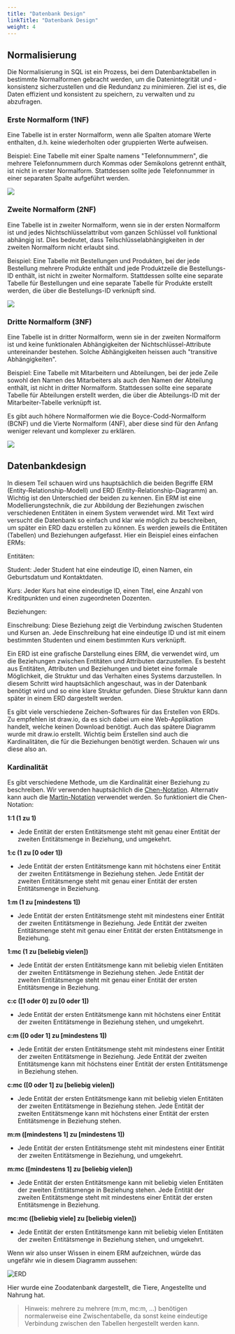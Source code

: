 ```yaml
---
title: "Datenbank Design"
linkTitle: "Datenbank Design"
weight: 4
---
```


## Normalisierung
Die Normalisierung in SQL ist ein Prozess, bei dem Datenbanktabellen in bestimmte Normalformen gebracht werden, um die
Datenintegrität und -konsistenz sicherzustellen und die Redundanz zu minimieren. Ziel ist es, die Daten effizient und
konsistent zu speichern, zu verwalten und zu abzufragen.

### Erste Normalform (1NF)
Eine Tabelle ist in erster Normalform, wenn alle Spalten atomare Werte enthalten, d.h. keine
wiederholten oder gruppierten Werte aufweisen.

Beispiel: Eine Tabelle mit einer Spalte namens "Telefonnummern", die mehrere Telefonnummern durch Kommas oder Semikolons
getrennt enthält, ist nicht in erster Normalform. Stattdessen sollte jede Telefonnummer in einer separaten Spalte
aufgeführt werden.

![](../images/1.Normalform.png)

### Zweite Normalform (2NF)
Eine Tabelle ist in zweiter Normalform, wenn sie in der ersten Normalform ist und jedes Nichtschlüsselattribut vom ganzen Schlüssel voll funktional abhängig ist.
Dies bedeutet, dass Teilschlüsselabhängigkeiten in der zweiten Normalform nicht erlaubt sind.

Beispiel: Eine Tabelle mit Bestellungen und Produkten, bei der jede Bestellung mehrere Produkte enthält und jede
Produktzeile die Bestellungs-ID enthält, ist nicht in zweiter Normalform. Stattdessen sollte eine separate Tabelle
für Bestellungen und eine separate Tabelle für Produkte erstellt werden, die über die Bestellungs-ID verknüpft sind.

![](../images/2.Normalform.png)

### Dritte Normalform (3NF)
Eine Tabelle ist in dritter Normalform, wenn sie in der zweiten Normalform ist und keine funktionalen Abhängigkeiten der Nichtschlüssel-Attribute untereinander bestehen. Solche Abhängigkeiten heissen auch "transitive Abhängigkeiten".

Beispiel: Eine Tabelle mit Mitarbeitern und Abteilungen, bei der jede Zeile sowohl den Namen des Mitarbeiters als auch
den Namen der Abteilung enthält, ist nicht in dritter Normalform. Stattdessen sollte eine separate Tabelle für
Abteilungen erstellt werden, die über die Abteilungs-ID mit der Mitarbeiter-Tabelle verknüpft ist.

Es gibt auch höhere Normalformen wie die Boyce-Codd-Normalform (BCNF) und die Vierte Normalform (4NF), aber diese sind
für den Anfang weniger relevant und komplexer zu erklären.

![](../images/3.Normalform.png)

## Datenbankdesign
In diesem Teil schauen wird uns hauptsächlich die beiden Begriffe ERM (Entity-Relationship-Modell) und ERD
(Entity-Relationship-Diagramm) an. Wichtig ist den Unterschied der beiden zu kennen.
Ein ERM ist eine Modellierungstechnik, die zur Abbildung der Beziehungen zwischen verschiedenen Entitäten in
einem System verwendet wird. Mit Text wird versucht die Datenbank so einfach und klar wie möglich zu beschreiben, um 
später ein ERD dazu erstellen zu können. Es werden jeweils die Entitäten (Tabellen) und Beziehungen aufgefasst.
Hier ein Beispiel eines einfachen ERMs:

Entitäten:

Student: Jeder Student hat eine eindeutige ID, einen Namen, ein Geburtsdatum und Kontaktdaten.

Kurs: Jeder Kurs hat eine eindeutige ID, einen Titel, eine Anzahl von Kreditpunkten und einen zugeordneten Dozenten.

Beziehungen:

Einschreibung: Diese Beziehung zeigt die Verbindung zwischen Studenten und Kursen an. Jede Einschreibung hat eine 
eindeutige ID und ist mit einem bestimmten Studenten und einem bestimmten Kurs verknüpft.

Ein ERD ist eine grafische Darstellung eines ERM, die verwendet wird, um die Beziehungen
zwischen Entitäten und Attributen darzustellen. Es besteht aus Entitäten, Attributen und Beziehungen und bietet eine 
formale Möglichkeit, die Struktur und das Verhalten eines Systems darzustellen. In diesem Schritt wird hauptsächlich 
angeschaut, was in der Datenbank benötigt wird und so eine klare Struktur gefunden. Diese Struktur kann dann später in 
einem ERD dargestellt werden.

Es gibt viele verschiedene Zeichen-Softwares für das Erstellen von ERDs. Zu empfehlen ist draw.io, da es sich dabei um
eine Web-Applikation handelt, welche keinen Download benötigt. Auch das spätere Diagramm wurde mit draw.io erstellt. 
Wichtig beim Erstellen sind auch die Kardinalitäten, die für die Beziehungen benötigt werden. Schauen wir uns
diese also an.

### Kardinalität
Es gibt verschiedene Methode, um die Kardinalität einer Beziehung zu beschreiben. Wir verwenden hauptsächlich die 
[Chen-Notation](https://de.wikipedia.org/wiki/Chen-Notation). Alternativ kann auch die 
[Martin-Notation](https://de.wikipedia.org/wiki/Martin-Notation) verwendet werden. So funktioniert die Chen-Notation:

**1:1 (1 zu 1)**
* Jede Entität der ersten Entitätsmenge steht mit genau einer Entität der zweiten Entitätsmenge in Beziehung, und 
umgekehrt.

**1:c (1 zu [0 oder 1])**
* Jede Entität der ersten Entitätsmenge kann mit höchstens einer Entität der zweiten Entitätsmenge in Beziehung stehen. 
Jede Entität der zweiten Entitätsmenge steht mit genau einer Entität der ersten Entitätsmenge in Beziehung.

**1:m (1 zu [mindestens 1])**
* Jede Entität der ersten Entitätsmenge steht mit mindestens einer Entität der zweiten Entitätsmenge in Beziehung. 
Jede Entität der zweiten Entitätsmenge steht mit genau einer Entität der ersten Entitätsmenge in Beziehung.

**1:mc (1 zu [beliebig vielen])**
* Jede Entität der ersten Entitätsmenge kann mit beliebig vielen Entitäten der zweiten Entitätsmenge in Beziehung 
stehen. Jede Entität der zweiten Entitätsmenge steht mit genau einer Entität der ersten Entitätsmenge in Beziehung.

**c:c ([1 oder 0] zu [0 oder 1])**
* Jede Entität der ersten Entitätsmenge kann mit höchstens einer Entität der zweiten Entitätsmenge in Beziehung stehen, 
und umgekehrt.

**c:m ([0 oder 1] zu [mindestens 1])**
* Jede Entität der ersten Entitätsmenge steht mit mindestens einer Entität der zweiten Entitätsmenge in Beziehung. 
Jede Entität der zweiten Entitätsmenge kann mit höchstens einer Entität der ersten Entitätsmenge in Beziehung stehen.

**c:mc ([0 oder 1] zu [beliebig vielen])**
* Jede Entität der ersten Entitätsmenge kann mit beliebig vielen Entitäten der zweiten Entitätsmenge in Beziehung 
stehen. Jede Entität der zweiten Entitätsmenge kann mit höchstens einer Entität der ersten Entitätsmenge in Beziehung 
stehen.

**m:m ([mindestens 1] zu [mindestens 1])**
* Jede Entität der ersten Entitätsmenge steht mit mindestens einer Entität der zweiten Entitätsmenge in Beziehung, 
und umgekehrt.

**m:mc ([mindestens 1] zu [beliebig vielen])**
* Jede Entität der ersten Entitätsmenge kann mit beliebig vielen Entitäten der zweiten Entitätsmenge in Beziehung 
stehen. Jede Entität der zweiten Entitätsmenge steht mit mindestens einer Entität der ersten Entitätsmenge in Beziehung.

**mc:mc ([beliebig viele] zu [beliebig vielen])**
* Jede Entität der ersten Entitätsmenge kann mit beliebig vielen Entitäten der zweiten Entitätsmenge in Beziehung 
stehen, und umgekehrt.

Wenn wir also unser Wissen in einem ERM aufzeichnen, würde das ungefähr wie in diesem Diagramm aussehen:

![ERD](../images/ERD.jpg)

Hier wurde eine Zoodatenbank dargestellt, die Tiere, Angestellte und Nahrung hat.
> Hinweis: mehrere zu mehrere (m:m, mc:m, ...) benötigen normalerweise eine Zwischentabelle, da sonst keine eindeutige
> Verbindung zwischen den Tabellen hergestellt werden kann.